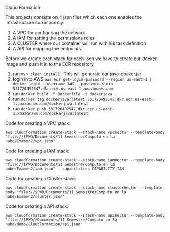 Cloud Formation 

This projects consists on 4 json files which each one enables the infrastructure correspondly:

1. A VPC for configuring the network
2. A IAM for setting the permissions roles
3. A CLUSTER where our container will run with his task definition
4. A API for mapping the endpoints.

Before we create each stack for each json we have to create our docker image and push it in to the ECR repository

1. run `mvn clean install` . This will generate our java-docker.jar
2. login into AWS `aws ecr get-login-password --region us-east-1 | docker login --username AWS --password-stdin 531720492547.dkr.ecr.us-east-1.amazonaws.com`
3. run `docker build -f Dockerfile -t dockerjava .`
4. run `docker tag dockerjava:latest 531720492547.dkr.ecr.us-east-1.amazonaws.com/dockerjava:latest`
5. run `docker push 531720492547.dkr.ecr.us-east-1.amazonaws.com/dockerjava:latest`

Code for creating a VPC stack:

`aws cloudformation create-stack --stack-name vpchector --template-body "file://$PWD/Documents/11 Semestre/Computo en la nube/Examen2/vpc.json"`

Code for creating a IAM stack:

`aws cloudformation create-stack --stack-name iamhector --template-body "file://$PWD/Documents/11 Semestre/Computo en la nube/Examen2/iam.json" --capabilities CAPABILITY_IAM`

Code for creating a Cluster stack:

`aws cloudformation create-stack --stack-name clusterhector --template-body "file://$PWD/Documents/11 Semestre/Computo en la nube/Examen2/cluster.json"`

Code for creating a API stack:

`aws cloudformation create-stack --stack-name apihector --template-body "file://$PWD//Documents/11 Semestre/Computo en la nube/demo/CloudFormation/api.json"`